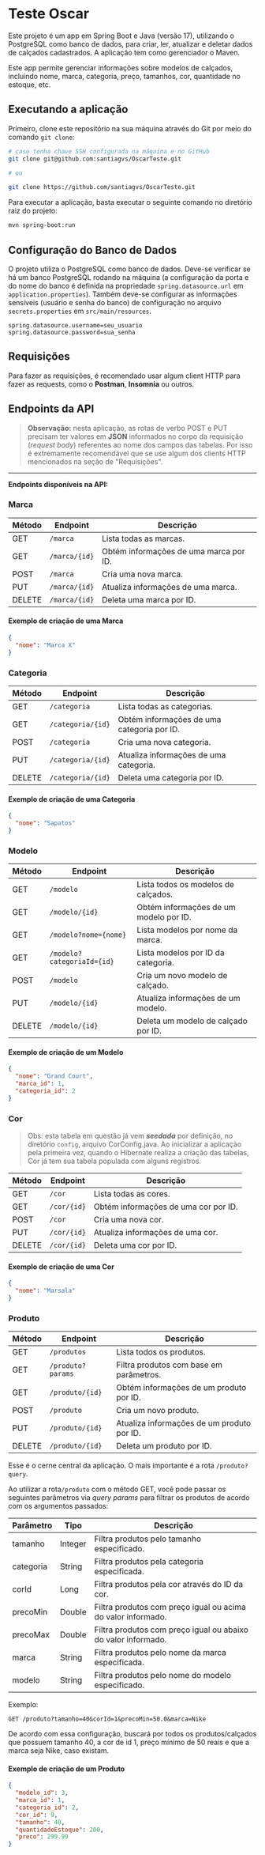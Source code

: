 # Teste Oscar

Este projeto é um app em Spring Boot e Java (versão 17), utilizando o PostgreSQL como banco de dados, para criar, ler, atualizar e deletar dados de calçados cadastrados. A aplicação tem como gerenciador o Maven.

Este app permite gerenciar informações sobre modelos de calçados, incluindo nome, marca, categoria, preço, tamanhos, cor, quantidade no estoque, etc.

## Executando a aplicação

Primeiro, clone este repositório na sua máquina através do Git por meio do comando `git clone`:

```bash
# caso tenha chave SSH configurada na máquina e no GitHub
git clone git@github.com:santiagvs/OscarTeste.git

# ou

git clone https://github.com/santiagvs/OscarTeste.git
```

Para executar a aplicação, basta executar o seguinte comando no diretório raiz do projeto:

```bash
mvn spring-boot:run
```

## Configuração do Banco de Dados

O projeto utiliza o PostgreSQL como banco de dados. Deve-se verificar se há um banco PostgreSQL rodando na máquina (a configuração da porta e do nome do banco é definida na propriedade `spring.datasource.url` em `application.properties`). Também deve-se configurar as informações sensíveis (usuário e senha do banco) de configuração no arquivo `secrets.properties` em `src/main/resources`.

```application.properties
spring.datasource.username=seu_usuario
spring.datasource.password=sua_senha
```

## Requisições

Para fazer as requisições, é recomendado usar algum client HTTP para fazer as requests, como o **Postman**, **Insomnia** ou outros.

## Endpoints da API

>**Observação:** nesta aplicação, as rotas de verbo POST e PUT precisam ter valores em **JSON** informados no corpo da requisição (_request body_) referentes ao nome dos campos das tabelas. Por isso é extremamente recomendável que se use algum dos clients HTTP mencionados na seção de "Requisições".

------------------------

**Endpoints disponíveis na API:**

### Marca

| Método | Endpoint           | Descrição                                    |
|--------|--------------------|----------------------------------------------|
| GET    | `/marca`           | Lista todas as marcas.                       |
| GET    | `/marca/{id}`      | Obtém informações de uma marca por ID.       |
| POST   | `/marca`           | Cria uma nova marca.                         |
| PUT    | `/marca/{id}`      | Atualiza informações de uma marca.           |
| DELETE | `/marca/{id}`      | Deleta uma marca por ID.                     |

#### Exemplo de criação de uma Marca

```json
{
  "nome": "Marca X"
}
```

### Categoria

| Método | Endpoint             | Descrição                                  |
|--------|----------------------|--------------------------------------------|
| GET    | `/categoria`         | Lista todas as categorias.                 |
| GET    | `/categoria/{id}`    | Obtém informações de uma categoria por ID. |
| POST   | `/categoria`         | Cria uma nova categoria.                   |
| PUT    | `/categoria/{id}`    | Atualiza informações de uma categoria.     |
| DELETE | `/categoria/{id}`    | Deleta uma categoria por ID.               |

#### Exemplo de criação de uma Categoria

```json
{
  "nome": "Sapatos"
}
```

### Modelo

| Método | Endpoint                  | Descrição                             |
|--------|---------------------------|---------------------------------------|
| GET    | `/modelo`                 | Lista todos os modelos de calçados.   |
| GET    | `/modelo/{id}`            | Obtém informações de um modelo por ID.|
| GET    | `/modelo?nome={nome}`     | Lista modelos por nome da marca.      |
| GET    | `/modelo?categoriaId={id}`| Lista modelos por ID da categoria.    |
| POST   | `/modelo`                 | Cria um novo modelo de calçado.       |
| PUT    | `/modelo/{id}`            | Atualiza informações de um modelo.    |
| DELETE | `/modelo/{id}`            | Deleta um modelo de calçado por ID.   |

#### Exemplo de criação de um Modelo

```json
{
  "nome": "Grand Court",
  "marca_id": 1,
  "categoria_id": 2
}
```

### Cor

> Obs: esta tabela em questão já vem **_seedada_** por definição, no diretório `config`, arquivo CorConfig.java. Ao inicializar a aplicação pela primeira vez, quando o Hibernate realiza a criação das tabelas, Cor já tem sua tabela populada com alguns registros.

| Método | Endpoint      | Descrição                               |
|--------|---------------|-----------------------------------------|
| GET    | `/cor`        | Lista todas as cores.                   |
| GET    | `/cor/{id}`   | Obtém informações de uma cor por ID.    |
| POST   | `/cor`        | Cria uma nova cor.                      |
| PUT    | `/cor/{id}`   | Atualiza informações de uma cor.        |
| DELETE | `/cor/{id}`   | Deleta uma cor por ID.                  |

#### Exemplo de criação de uma Cor

```json
{
  "nome": "Marsala"
}
```

### Produto

| Método | Endpoint         | Descrição                                   |
|--------|------------------|---------------------------------------------|
| GET    | `/produtos`      | Lista todos os produtos.                    |
| GET    | `/produto?params`| Filtra produtos com base em parâmetros.     |
| GET    | `/produto/{id}`  | Obtém informações de um produto por ID.     |
| POST   | `/produto`       | Cria um novo produto.                       |
| PUT    | `/produto/{id}`  | Atualiza informações de um produto por ID.  |
| DELETE | `/produto/{id}`  | Deleta um produto por ID.                   |

Esse é o cerne central da aplicação. O mais importante é a rota `/produto?query`.

Ao utilizar a rota`/produto` com o método GET, você pode passar os seguintes parâmetros via _query params_ para filtrar os produtos de acordo com os argumentos passados:

| Parâmetro     | Tipo      | Descrição                                                        |
|---------------|-----------|------------------------------------------------------------------|
| tamanho       | Integer   | Filtra produtos pelo tamanho especificado.                       |
| categoria     | String    | Filtra produtos pela categoria especificada.                     |
| corId         | Long      | Filtra produtos pela cor através do ID da cor.                   |
| precoMin      | Double    | Filtra produtos com preço igual ou acima do valor informado.     |
| precoMax      | Double    | Filtra produtos com preço igual ou abaixo do valor informado.    |
| marca         | String    | Filtra produtos pelo nome da marca especificada.                 |
| modelo        | String    | Filtra produtos pelo nome do modelo especificado.                |

Exemplo:

```HTTP
GET /produto?tamanho=40&corId=1&precoMin=50.0&marca=Nike
```

De acordo com essa configuração, buscará por todos os produtos/calçados que possuem tamanho 40, a cor de id 1, preço mínimo de 50 reais e que a marca seja Nike, caso existam.

#### Exemplo de criação de um Produto

```json
{
  "modelo_id": 3,
  "marca_id": 1,
  "categoria_id": 2,
  "cor_id": 9,
  "tamanho": 40,
  "quantidadeEstoque": 200,
  "preco": 299.99
}
```
